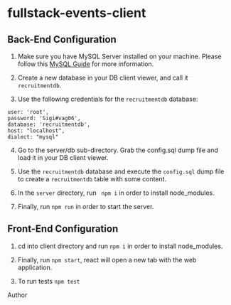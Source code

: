 # fullstack-events-client
## Back-End Configuration
1. Make sure you have MySQL Server installed on your machine. Please follow this [MySQL Guide](https://dev.mysql.com/doc/mysql-installation-excerpt/5.7/en/installing.html) for more information.

2. Create a new database in your DB client viewer, and call it ```recruitmentdb```.

3. Use the following credentials for the ```recruitmentdb``` database:
```
user: 'root',
password: 'Sigi#vag06',
database: 'recruitmentdb',
host: "localhost",
dialect: "mysql"
```

4. Go to the server/db sub-directory. Grab the config.sql dump file and load it in your DB client viewer.

5. Use the ```recruitmentdb``` database and execute the ```config.sql``` dump file to create a ```recruitmentdb``` table with some content.

6. In the ```server``` directory, run ``` npm i``` in order to install node_modules.

7. Finally, run ```npm run``` in order to start the server.

## Front-End Configuration
1. cd into client directory and run ```npm i``` in order to install node_modules.

2. Finally, run ```npm start```, react will open a new tab with the web application.
3. To run tests ```npm test```

Author
